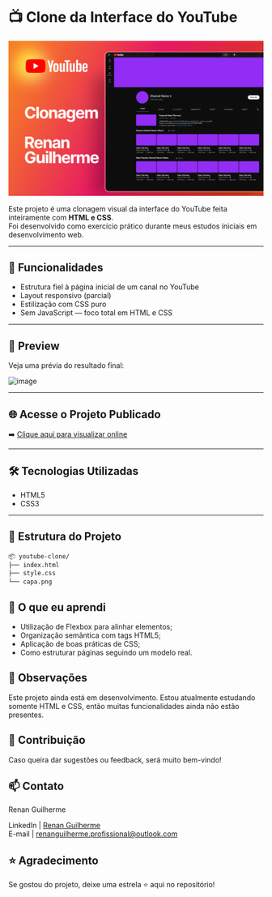 # 📺 Clone da Interface do YouTube

![Capa do Projeto](./assets/template.svg)

Este projeto é uma clonagem visual da interface do YouTube feita inteiramente com **HTML e CSS**.  
Foi desenvolvido como exercício prático durante meus estudos iniciais em desenvolvimento web.

---

## 🚀 Funcionalidades

- Estrutura fiel à página inicial de um canal no YouTube
- Layout responsivo (parcial)
- Estilização com CSS puro
- Sem JavaScript — foco total em HTML e CSS

---

## 📸 Preview

Veja uma prévia do resultado final:

![image](https://github.com/user-attachments/assets/7c51e1d2-486a-4a77-af08-983e090a2593)


---


## 🌐 Acesse o Projeto Publicado

➡️ [Clique aqui para visualizar online](https://codebyneander.github.io/clone-youtube/)

---


## 🛠️ Tecnologias Utilizadas

- HTML5
- CSS3

---

## 📁 Estrutura do Projeto

```bash
📦 youtube-clone/
├── index.html
├── style.css
└── capa.png
```

## 🧠 O que eu aprendi

- Utilização de Flexbox para alinhar elementos;
- Organização semântica com tags HTML5;
- Aplicação de boas práticas de CSS;
- Como estruturar páginas seguindo um modelo real.

## 📌 Observações
Este projeto ainda está em desenvolvimento. Estou atualmente estudando somente HTML e CSS, então muitas funcionalidades ainda não estão presentes.

## 💬 Contribuição
Caso queira dar sugestões ou feedback, será muito bem-vindo!

## 📫 Contato
Renan Guilherme <br>

LinkedIn | [Renan Guilherme](https://www.linkedin.com/in/renan-guilherme/) <br>
E-mail |  [renanguilherme.profissional@outlook.com](renanguilherme.profissional@outlook.com)

## ⭐ Agradecimento
Se gostou do projeto, deixe uma estrela ⭐ aqui no repositório!
